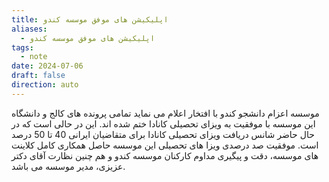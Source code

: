 ```yaml
---
title: اپلیکیشن های موفق موسسه کندو
aliases:
  - اپلیکیشن های موفق موسسه کندو
tags:
  - note
date: 2024-07-06
draft: false
direction: auto
---
```


موسسه اعزام دانشجو کندو با افتخار اعلام می نماید تمامی پرونده های کالج و دانشگاه این موسسه با موفقیت به ویزای تحصیلی کانادا ختم شده اند. این در حالی است که در حال حاضر شانس دریافت ویزای تحصیلی کانادا برای متقاضیان ایرانی 40 تا 50 درصد است. موفقیت صد درصدی ویزا های تحصیلی این موسسه حاصل همکاری کامل کلاینت های موسسه، دقت و پیگیری مداوم کارکنان موسسه کندو و هم چنین نظارت آقای دکتر عزیزی، مدیر موسسه می باشد. 



